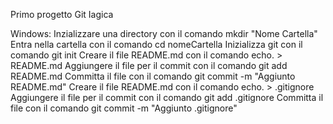 Primo progetto Git Iagica

Windows:
Inzializzare una directory con il comando mkdir "Nome Cartella"
Entra nella cartella con il comando cd nomeCartella
Inizializza git con il comando git init
Creare il file README.md con il comando echo. > README.md
Aggiungere il file per il commit con il comando git add README.md
Committa il file con il comando git commit -m "Aggiunto README.md"
Creare il file README.md con il comando echo. > .gitignore
Aggiungere il file per il commit con il comando git add .gitignore
Committa il file con il comando git commit -m "Aggiunto .gitignore"

